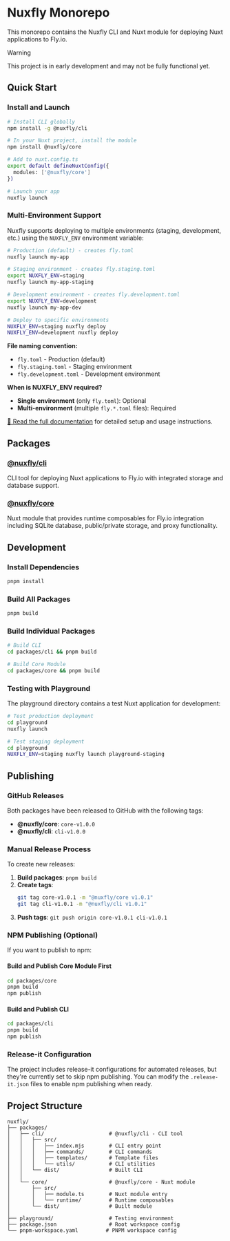 # Nuxfly Monorepo

This monorepo contains the Nuxfly CLI and Nuxt module for deploying Nuxt applications to Fly.io.

> [!WARNING]
> This project is in early development and may not be fully functional yet.

## Quick Start

### Install and Launch
```bash
# Install CLI globally
npm install -g @nuxfly/cli

# In your Nuxt project, install the module
npm install @nuxfly/core

# Add to nuxt.config.ts
export default defineNuxtConfig({
  modules: ['@nuxfly/core']
})

# Launch your app
nuxfly launch
```

### Multi-Environment Support

Nuxfly supports deploying to multiple environments (staging, development, etc.) using the `NUXFLY_ENV` environment variable:

```bash
# Production (default) - creates fly.toml
nuxfly launch my-app

# Staging environment - creates fly.staging.toml
export NUXFLY_ENV=staging
nuxfly launch my-app-staging

# Development environment - creates fly.development.toml
export NUXFLY_ENV=development
nuxfly launch my-app-dev

# Deploy to specific environments
NUXFLY_ENV=staging nuxfly deploy
NUXFLY_ENV=development nuxfly deploy
```

**File naming convention:**
- `fly.toml` - Production (default)
- `fly.staging.toml` - Staging environment
- `fly.development.toml` - Development environment

**When is NUXFLY_ENV required?**
- **Single environment** (only `fly.toml`): Optional
- **Multi-environment** (multiple `fly.*.toml` files): Required

[📖 Read the full documentation](./docs/1.guide/1.index.md) for detailed setup and usage instructions.

## Packages

### [@nuxfly/cli](./packages/cli)
CLI tool for deploying Nuxt applications to Fly.io with integrated storage and database support.

### [@nuxfly/core](./packages/core)
Nuxt module that provides runtime composables for Fly.io integration including SQLite database, public/private storage, and proxy functionality.

## Development

### Install Dependencies
```bash
pnpm install
```

### Build All Packages
```bash
pnpm build
```

### Build Individual Packages
```bash
# Build CLI
cd packages/cli && pnpm build

# Build Core Module
cd packages/core && pnpm build
```

### Testing with Playground
The playground directory contains a test Nuxt application for development:

```bash
# Test production deployment
cd playground
nuxfly launch

# Test staging deployment
cd playground
NUXFLY_ENV=staging nuxfly launch playground-staging
```

## Publishing

### GitHub Releases

Both packages have been released to GitHub with the following tags:
- **@nuxfly/core**: `core-v1.0.0`
- **@nuxfly/cli**: `cli-v1.0.0`

### Manual Release Process

To create new releases:

1. **Build packages**: `pnpm build`
2. **Create tags**:
   ```bash
   git tag core-v1.0.1 -m "@nuxfly/core v1.0.1"
   git tag cli-v1.0.1 -m "@nuxfly/cli v1.0.1"
   ```
3. **Push tags**: `git push origin core-v1.0.1 cli-v1.0.1`

### NPM Publishing (Optional)

If you want to publish to npm:

#### Build and Publish Core Module First
```bash
cd packages/core
pnpm build
npm publish
```

#### Build and Publish CLI
```bash
cd packages/cli
pnpm build
npm publish
```

### Release-it Configuration

The project includes release-it configurations for automated releases, but they're currently set to skip npm publishing. You can modify the `.release-it.json` files to enable npm publishing when ready.

## Project Structure

```
nuxfly/
├── packages/
│   ├── cli/                     # @nuxfly/cli - CLI tool
│   │   ├── src/
│   │   │   ├── index.mjs        # CLI entry point
│   │   │   ├── commands/        # CLI commands
│   │   │   ├── templates/       # Template files
│   │   │   └── utils/           # CLI utilities
│   │   └── dist/                # Built CLI
│   │
│   └── core/                    # @nuxfly/core - Nuxt module
│       ├── src/
│       │   ├── module.ts        # Nuxt module entry
│       │   └── runtime/         # Runtime composables
│       └── dist/                # Built module
│
├── playground/                  # Testing environment
├── package.json                 # Root workspace config
└── pnpm-workspace.yaml         # PNPM workspace config